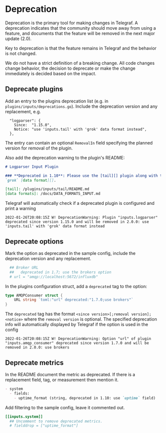 # Deprecation

Deprecation is the primary tool for making changes in Telegraf.  A deprecation
indicates that the community should move away from using a feature, and
documents that the feature will be removed in the next major update (2.0).

Key to deprecation is that the feature remains in Telegraf and the behavior is
not changed.

We do not have a strict definition of a breaking change.  All code changes
change behavior, the decision to deprecate or make the change immediately is
decided based on the impact.

## Deprecate plugins

Add an entry to the plugins deprecation list (e.g. in `plugins/inputs/deprecations.go`). Include the deprecation version
and any replacement, e.g.

```golang
  "logparser": {
    Since:  "1.15.0",
    Notice: "use 'inputs.tail' with 'grok' data format instead",
  },
```

The entry can contain an optional `RemovalIn` field specifying the planned version for removal of the plugin.

Also add the deprecation warning to the plugin's README:

```markdown
# Logparser Input Plugin

### **Deprecated in 1.10**: Please use the [tail][] plugin along with the
`grok` [data format][].

[tail]: /plugins/inputs/tail/README.md
[data formats]: /docs/DATA_FORMATS_INPUT.md
```

Telegraf will automatically check if a deprecated plugin is configured and print a warning

```text
2022-01-26T20:08:15Z W! DeprecationWarning: Plugin "inputs.logparser" deprecated since version 1.15.0 and will be removed in 2.0.0: use 'inputs.tail' with 'grok' data format instead
```

## Deprecate options

Mark the option as deprecated in the sample config, include the deprecation
version and any replacement.

```toml
  ## Broker URL
  ##   deprecated in 1.7; use the brokers option
  # url = "amqp://localhost:5672/influxdb"
```

In the plugins configuration struct, add a `deprecated` tag to the option:

```go
type AMQPConsumer struct {
    URL string `toml:"url" deprecated:"1.7.0;use brokers"`
}
```

The `deprecated` tag has the format `<since version>[;removal version];<notice>` where the `removal version` is optional. The specified deprecation info will automatically displayed by Telegraf if the option is used in the config

```text
2022-01-26T20:08:15Z W! DeprecationWarning: Option "url" of plugin "inputs.amqp_consumer" deprecated since version 1.7.0 and will be removed in 2.0.0: use brokers
```

## Deprecate metrics

In the README document the metric as deprecated.  If there is a replacement field,
tag, or measurement then mention it.

```markdown
- system
  - fields:
    - uptime_format (string, deprecated in 1.10: use `uptime` field)
```

Add filtering to the sample config, leave it commented out.

```toml
[[inputs.system]]
  ## Uncomment to remove deprecated metrics.
  # fielddrop = ["uptime_format"]
```
